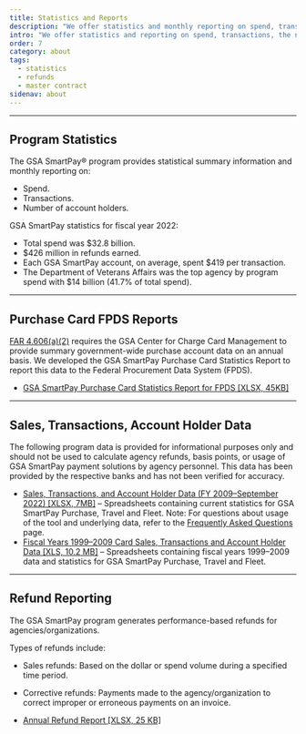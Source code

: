 ```yaml
---
title: Statistics and Reports
description: "We offer statistics and monthly reporting on spend, transactions, and the number of account holders."
intro: "We offer statistics and reporting on spend, transactions, the number of account holders, and refunds."
order: 7
category: about
tags:
  - statistics
  - refunds
  - master contract
sidenav: about
---
```


---

## Program Statistics

The GSA SmartPay® program provides statistical summary information and monthly reporting on:

- Spend.
- Transactions.
- Number of account holders.

GSA SmartPay statistics for fiscal year 2022:

- Total spend was $32.8 billion.
- $426 million in refunds earned.
- Each GSA SmartPay account, on average, spent $419 per transaction.
- The Department of Veterans Affairs was the top agency by program spend with $14 billion (41.7% of total spend).

---
## Purchase Card FPDS Reports

[FAR 4.606(a)(2)](https://www.ecfr.gov/current/title-48/chapter-1/subchapter-A/part-4/subpart-4.6/section-4.606) requires the GSA Center for Charge Card Management to provide summary government-wide purchase account data on an annual basis. We developed the GSA SmartPay Purchase Card Statistics Report to report this data to the Federal Procurement Data System (FPDS).

- [GSA SmartPay Purchase Card Statistics Report for FPDS [XLSX, 45KB]](/files/purchase-report.xlsx)

---
## Sales, Transactions, Account Holder Data

The following program data is provided for informational purposes only and should not be used to calculate agency refunds, basis points, or usage of GSA SmartPay payment solutions by agency personnel. This data has been provided by the respective banks and has not been verified for accuracy.

- [Sales, Transactions, and Account Holder Data (FY 2009–September 2022) [XLSX, 7MB]](/files/stats-tool.xlsx) – Spreadsheets containing current statistics for GSA SmartPay Purchase, Travel and Fleet.  Note: For questions about usage of the tool and underlying data, refer to the [Frequently Asked Questions](/faq) page.
- [Fiscal Years 1999–2009 Card Sales, Transactions and Account Holder Data [XLS, 10.2 MB]](/files/fy99-09-card-sales-transactions-cardholder-data.xls) – Spreadsheets containing fiscal years 1999–2009 data and statistics for GSA SmartPay Purchase, Travel and Fleet.

---



## Refund Reporting

The GSA SmartPay program generates performance-based refunds for agencies/organizations.

Types of refunds include:

- Sales refunds: Based on the dollar or spend volume during a specified time period.
- Corrective refunds: Payments made to the agency/organization to correct improper or erroneous payments on an invoice.

- [Annual Refund Report [XLSX, 25 KB]](/files/refund-report.xlsx)
